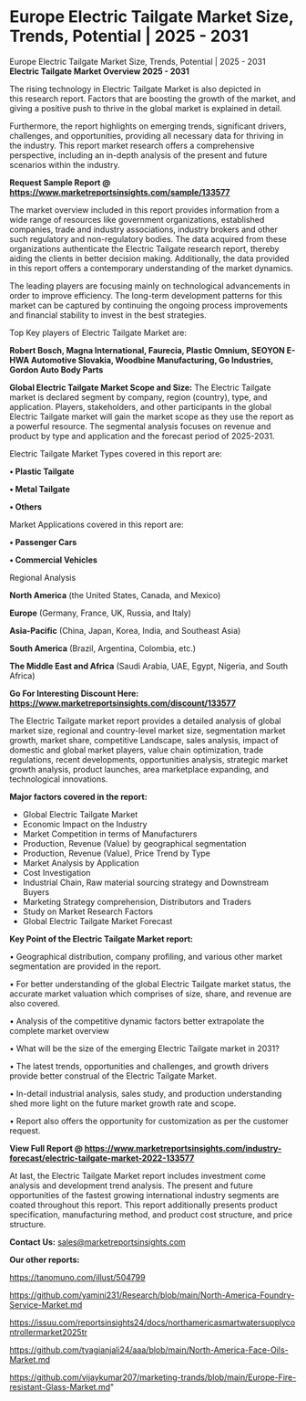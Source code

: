 # Europe Electric Tailgate Market Size, Trends, Potential | 2025 - 2031
Europe Electric Tailgate Market Size, Trends, Potential | 2025 - 2031
<Strong> Electric Tailgate Market Overview 2025 - 2031</strong>

The rising technology in Electric Tailgate Market is also depicted in this research report. Factors that are boosting the growth of the market, and giving a positive push to thrive in the global market is explained in detail.

Furthermore, the report highlights on emerging trends, significant drivers, challenges, and opportunities, providing all necessary data for thriving in the industry. This report market research offers a comprehensive perspective, including an in-depth analysis of the present and future scenarios within the industry.

<strong>Request Sample Report @ <a href=https://www.marketreportsinsights.com/sample/133577>https://www.marketreportsinsights.com/sample/133577</a></strong>

The market overview included in this report provides information from a wide range of resources like government organizations, established companies, trade and industry associations, industry brokers and other such regulatory and non-regulatory bodies. The data acquired from these organizations authenticate the Electric Tailgate research report, thereby aiding the clients in better decision making. Additionally, the data provided in this report offers a contemporary understanding of the market dynamics.

The leading players are focusing mainly on technological advancements in order to improve efficiency. The long-term development patterns for this market can be captured by continuing the ongoing process improvements and financial stability to invest in the best strategies.

Top Key players of Electric Tailgate Market are:

<strong>Robert Bosch, Magna International, Faurecia, Plastic Omnium, SEOYON E-HWA Automotive Slovakia, Woodbine Manufacturing, Go Industries, Gordon Auto Body Parts</strong>

<strong><b>Global Electric Tailgate Market Scope and Size:</b></strong>
The Electric Tailgate market is declared segment by company, region (country), type, and application. Players, stakeholders, and other participants in the global Electric Tailgate market will gain the market scope as they use the report as a powerful resource. The segmental analysis focuses on revenue and product by type and application and the forecast period of 2025-2031.

Electric Tailgate Market Types covered in this report are:

<strong>• Plastic Tailgate

• Metal Tailgate

• Others</strong>

Market Applications covered in this report are:

<strong>• Passenger Cars

• Commercial Vehicles</strong> 

Regional Analysis

<strong>North America</strong> (the United States, Canada, and Mexico)

<strong>Europe</strong> (Germany, France, UK, Russia, and Italy)

<strong>Asia-Pacific</strong> (China, Japan, Korea, India, and Southeast Asia)

<strong>South America</strong> (Brazil, Argentina, Colombia, etc.)

<strong>The Middle East and Africa</strong> (Saudi Arabia, UAE, Egypt, Nigeria, and South Africa)

<strong>Go For Interesting Discount Here: <a href=https://www.marketreportsinsights.com/discount/133577>https://www.marketreportsinsights.com/discount/133577</a></strong>

The Electric Tailgate market report provides a detailed analysis of global market size, regional and country-level market size, segmentation market growth, market share, competitive Landscape, sales analysis, impact of domestic and global market players, value chain optimization, trade regulations, recent developments, opportunities analysis, strategic market growth analysis, product launches, area marketplace expanding, and technological innovations.

<strong><b>Major factors covered in the report:</b></strong>
<ul>
  <li>Global Electric Tailgate Market </li>
  <li>Economic Impact on the Industry</li>
  <li>Market Competition in terms of Manufacturers</li>
  <li>Production, Revenue (Value) by geographical segmentation</li>
  <li>Production, Revenue (Value), Price Trend by Type</li>
  <li>Market Analysis by Application</li>
  <li>Cost Investigation</li>
  <li>Industrial Chain, Raw material sourcing strategy and Downstream Buyers</li>
  <li>Marketing Strategy comprehension, Distributors and Traders</li>
  <li>Study on Market Research Factors</li>
  <li>Global Electric Tailgate Market Forecast</li>
</ul>

<strong><b>Key Point of the Electric Tailgate Market report:</b></strong>

• Geographical distribution, company profiling, and various other market segmentation are provided in the report.

• For better understanding of the global Electric Tailgate market status, the accurate market valuation which comprises of size, share, and revenue are also covered.

• Analysis of the competitive dynamic factors better extrapolate the complete market overview

• What will be the size of the emerging Electric Tailgate market in 2031?

• The latest trends, opportunities and challenges, and growth drivers provide better construal of the Electric Tailgate Market.

• In-detail industrial analysis, sales study, and production understanding shed more light on the future market growth rate and scope.

• Report also offers the opportunity for customization as per the customer request.

<strong><b>View Full Report @ <a href=https://www.marketreportsinsights.com/industry-forecast/electric-tailgate-market-2022-133577>https://www.marketreportsinsights.com/industry-forecast/electric-tailgate-market-2022-133577</a></b></strong>


At last, the Electric Tailgate Market report includes investment come analysis and development trend analysis. The present and future opportunities of the fastest growing international industry segments are coated throughout this report. This report additionally presents product specification, manufacturing method, and product cost structure, and price structure.

<strong>Contact Us:</strong>
sales@marketreportsinsights.com

<strong>Our other reports:</strong>

<a href=https://tanomuno.com/illust/504799>https://tanomuno.com/illust/504799</a>

<a href=https://github.com/yamini231/Research/blob/main/North-America-Foundry-Service-Market.md>https://github.com/yamini231/Research/blob/main/North-America-Foundry-Service-Market.md</a>

<a href=https://issuu.com/reportsinsights24/docs/northamericasmartwatersupplycontrollermarket2025tr>https://issuu.com/reportsinsights24/docs/northamericasmartwatersupplycontrollermarket2025tr</a>

<a href=https://github.com/tyagianjali24/aaa/blob/main/North-America-Face-Oils-Market.md>https://github.com/tyagianjali24/aaa/blob/main/North-America-Face-Oils-Market.md</a>

<a href=https://github.com/vijaykumar207/marketing-trands/blob/main/Europe-Fire-resistant-Glass-Market.md>https://github.com/vijaykumar207/marketing-trands/blob/main/Europe-Fire-resistant-Glass-Market.md</a>"
